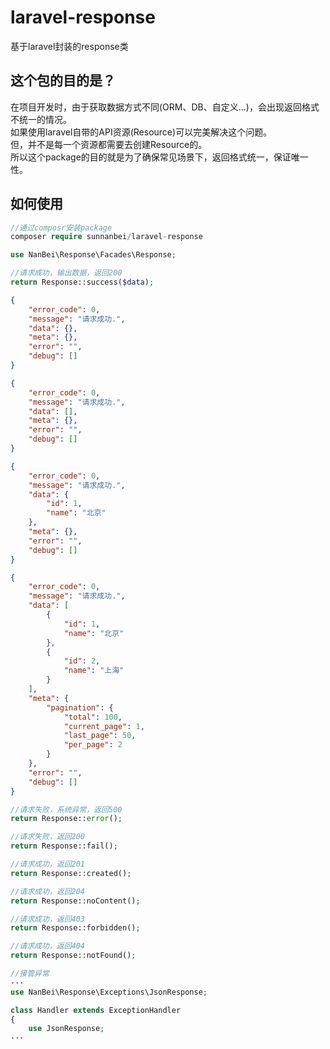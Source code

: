 # laravel-response

基于laravel封装的response类

## 这个包的目的是？
在项目开发时，由于获取数据方式不同(ORM、DB、自定义...)，会出现返回格式不统一的情况。  
如果使用laravel自带的API资源(Resource)可以完美解决这个问题。  
但，并不是每一个资源都需要去创建Resource的。  
所以这个package的目的就是为了确保常见场景下，返回格式统一，保证唯一性。  

## 如何使用
```php
//通过composr安装package
composer require sunnanbei/laravel-response
```
```php
use NanBei\Response\Facades\Response;
```
```php
//请求成功，输出数据，返回200
return Response::success($data);
```
```json
{
    "error_code": 0,
    "message": "请求成功.",
    "data": {},
    "meta": {},
    "error": "",
    "debug": []
}
```
```json
{
    "error_code": 0,
    "message": "请求成功.",
    "data": [],
    "meta": {},
    "error": "",
    "debug": []
}
```
```json
{
    "error_code": 0,
    "message": "请求成功.",
    "data": {
        "id": 1,
        "name": "北京"
    },
    "meta": {},
    "error": "",
    "debug": []
}
```
```json
{
    "error_code": 0,
    "message": "请求成功.",
    "data": [
        {
            "id": 1,
            "name": "北京"
        },
        {
            "id": 2,
            "name": "上海"
        }
    ],
    "meta": {
        "pagination": {
            "total": 100,
            "current_page": 1,
            "last_page": 50,
            "per_page": 2
        }
    },
    "error": "",
    "debug": []
}
```
```php
//请求失败，系统异常，返回500
return Response::error();
```
```php
//请求失败，返回200
return Response::fail();
```
```php
//请求成功，返回201
return Response::created();
```
```php
//请求成功，返回204
return Response::noContent();
```
```php
//请求成功，返回403
return Response::forbidden();
```
```php
//请求成功，返回404
return Response::notFound();
```
```php
//接管异常
···
use NanBei\Response\Exceptions\JsonResponse;

class Handler extends ExceptionHandler
{
    use JsonResponse;
···
```

